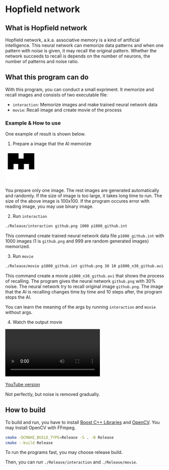# Hopfield network

## What is Hopfield network
Hopfield network, a.k.a. associative memory is a kind of artificial intelligence. This neural network can memorize data patterns and when one pattern with noise is given, it may recall the original pattern. Whether the network succeeds to recall is depends on the number of neurons, the number of patterns and noise ratio.

## What this program can do
With this program, you can conduct a small expriment. It memorize and recall images and consists of two executable file:

- `interaction`: Memorize images and make trained neural network data
- `movie`: Recall image and create movie of the process

### Example & How to use
One example of result is shown below.

1. Prepare a image that the AI memorize

![Prepared image example](./github.png "github.png")

You prepare only one image. The rest images are generated automatically and randomly. If the size of image is too large, it takes long time to run. The size of the above image is 100x100. If the program occures error with reading image, you may use binary image.

2. Run `interaction`

```bash
./Release/interaction github.png 1000 p1000_github.int
```

This command create trained neural network data file `p1000_github.int` with 1000 images (1 is `github.png` and 999 are random generated images) memorized.

3. Run `movie`

```bash
./Release/movie p1000_github.int github.png 30 10 p1000_n30_github.avi 1
```

This command create a movie `p1000_n30_github.avi` that shows the process of recalling. The program gives the neural network `github.png` with 30% noise. The neural network try to recall original image `github.png`. The image that the AI is recalling changes time by time and 10 steps after, the program stops the AI.

You can learn the meaning of the args by running `interaction` and `movie` without args.

4. Watch the output movie

![Result movie](./p1000_n30_github.mp4)

[YouTube version](https://youtu.be/UE2mZNWXd-A)

Not perfectly, but noise is removed gradually.

## How to build

To build and run, you have to install [Boost C++ Libraries](https://www.boost.org/) and [OpenCV](https://opencv.org/). You may Install OpenCV with FFmpeg.

```bash
cmake -DCMAKE_BUILD_TYPE=Release -S . -B Release
cmake --build Release
```

To run the programs fast, you may choose release build.

Then, you can run `./Release/interaction` and `./Release/movie`.

